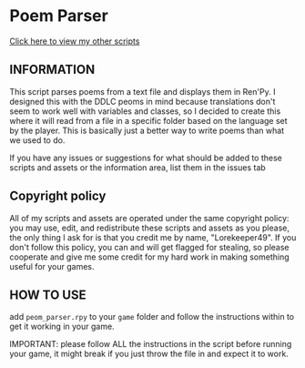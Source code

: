 # Poem Parser

[Click here to view my other scripts](https://github.com/Lorekeeper49/Loki-s-Ren-Py-scripts)

## INFORMATION

This script parses poems from a text file and displays them in Ren'Py.  I designed this with the DDLC peoms in mind because translations don't seem to work well with variables and classes, so I decided to create this where it will read from a file in a specific folder based on the language set by the player.  This is basically just a better way to write poems than what we used to do.

If you have any issues or suggestions for what should be added to these scripts and assets or the information area, list them in the issues tab

## Copyright policy

All of my scripts and assets are operated under the same copyright policy: you may use, edit, and redistribute these scripts and assets as you please, the only thing I ask for is that you credit me by name, "Lorekeeper49".  If you don't follow this policy, you can and will get flagged for stealing, so please cooperate and give me some credit for my hard work in making something useful for your games.

## HOW TO USE

add `peom_parser.rpy` to your `game` folder and follow the instructions within to get it working in your game.

IMPORTANT: please follow ALL the instructions in the script before running your game, it might break if you just throw the file in and expect it to work.